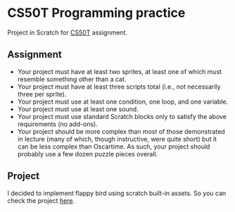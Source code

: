 # CS50T Programming practice

Project in Scratch for [CS50T](https://pll.harvard.edu/course/cs50s-understanding-technology-0) assignment.

## Assignment
- Your project must have at least two sprites, at least one of which must resemble something other than a cat.
- Your project must have at least three scripts total (i.e., not necessarily three per sprite).
- Your project must use at least one condition, one loop, and one variable.
- Your project must use at least one sound.
- Your project must use standard Scratch blocks only to satisfy the above requirements (no add-ons).
- Your project should be more complex than most of those demonstrated in lecture (many of which, though instructive, were quite short) but it can be less complex than Oscartime. As such, your project should probably use a few dozen puzzle pieces overall.

## Project
I decided to implement flappy bird using scratch built-in assets.
So you can check the project [here](https://scratch.mit.edu/projects/953803366/).
